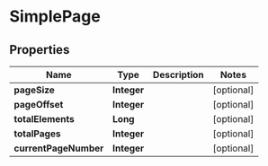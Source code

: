 

# SimplePage


## Properties

| Name | Type | Description | Notes |
|------------ | ------------- | ------------- | -------------|
|**pageSize** | **Integer** |  |  [optional] |
|**pageOffset** | **Integer** |  |  [optional] |
|**totalElements** | **Long** |  |  [optional] |
|**totalPages** | **Integer** |  |  [optional] |
|**currentPageNumber** | **Integer** |  |  [optional] |



